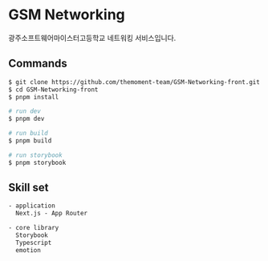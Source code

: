 # GSM Networking

광주소프트웨어마이스터고등학교 네트워킹 서비스입니다.

## Commands

```bash
$ git clone https://github.com/themoment-team/GSM-Networking-front.git
$ cd GSM-Networking-front
$ pnpm install

# run dev
$ pnpm dev

# run build
$ pnpm build

# run storybook
$ pnpm storybook
```

## Skill set

```txt
- application
  Next.js - App Router

- core library
  Storybook
  Typescript
  emotion
```
